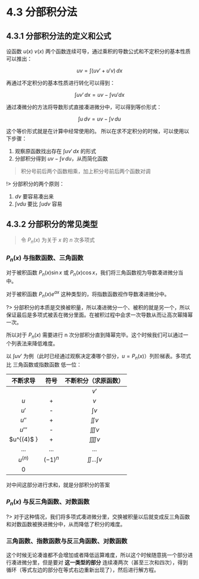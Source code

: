 # 4.3 分部积分法

## 4.3.1 分部积分法的定义和公式

设函数 $u(x)$ $v(x)$ 两个函数连续可导，通过乘积的导数公式和不定积分的基本性质可以推出：

$$
uv = \int (uv' + u'v)\,dx
$$

再通过不定积分的基本性质进行转化可以得到：

$$
\int uv'\,dx = uv - \int vu'dx
$$

通过凑微分的方法将导数形式直接凑进微分中，可以得到等价形式：

$$
\int u\,dv = uv - \int v\,du
$$

这个等价形式就是在计算中经常使用的。
所以在求不定积分的时候，可以使用以下步骤：

1. 观察原函数找出存在 $\int uv'\,dx$ 的形式
2. 分部积分得到 $uv - \int v\,du$，从而简化函数

> 积分号前后两个函数相乘，加上积分号前后两个函数对调

!> 分部积分的两个原则：  
1. $dv$ 要容易凑出来
2. $\int vdu$ 要比 $\int udv$ 容易

## 4.3.2 分部积分的常见类型

> 令 $P_n(x)$ 为关于 $x$ 的 $n$ 次多项式

### $P_n(x)$ 与指数函数、三角函数

对于被积函数 $P_n(x) \sin x$ 或 $P_n(x) \cos x$，我们将三角函数视为导数凑进微分当中。

对于被积函数 $P_n(x) e^{ax}$ 这种类型的，将指数函数视作导数凑进微分中。

?> 分部积分的本质是交换被积量，所以凑进微分一个、被积的就是另一个，所以保证最后是多项式被丢在微分里面。在被积过程中会求一次导数从而让高次幂降幂一次。

所以对于 $P_n(x)$ 需要进行 n 次分部积分直到降幂完毕。这个时候我们可以通过一个列表法来降低难度。

以 $\int uv'$ 为例（此时已经通过观察决定凑哪个部分，$u = P_n(x)$）列阶梯表。多项式 比 三角函数或指数函数 低一位：

| 不断求导 | 符号 | 不断积分（求原函数） |
|:---:|:---:|:---:|
||| $v'$ |
| $u$ | + | $v$ |
| $u'$ | - | $\int v$ |
| $u''$ | + | $\iint v$ |
| $u'''$ | - | $\iiint v$ |
| $u^{(4)$ } | + | $\iiiint v$ |
| ... | ... | ... |
| $u^{(n)}$ | $(-1)^{n}$| $\iint\text{...}\int v$ |
| $0$ |||

对中间这部分进行求和，就是分部积分的答案

### $P_n(x)$ 与反三角函数、对数函数

?> 对于这种情况，我们将多项式凑进微分里，交换被积量以后就变成反三角函数和对数函数被换进微分中，从而降低了积分的难度。

### 三角函数、指数函数与反三角函数、对数函数

这个时候无论凑谁都不会增加或者降低运算难度，所以这个时候随意挑一个部分进行凑进微分里，但是要对 **这一类型的部分** 连续凑两次（甚至三次和四次），得到循环（等式左边的部分在等式右边重新出现了），然后进行解方程。
